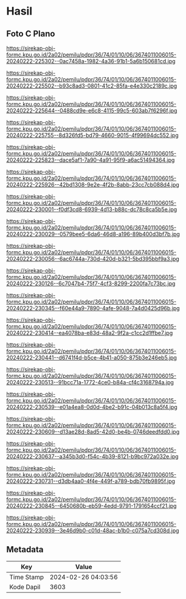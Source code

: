 # Hasil

## Foto C Plano

https://sirekap-obj-formc.kpu.go.id/2a02/pemilu/pdpr/36/74/01/10/06/3674011006015-20240222-225302--0ac7458a-1982-4a36-91b1-5a6b150681cd.jpg

https://sirekap-obj-formc.kpu.go.id/2a02/pemilu/pdpr/36/74/01/10/06/3674011006015-20240222-225502--b93c8ad3-0801-41c2-85fa-e4e330c2189c.jpg

https://sirekap-obj-formc.kpu.go.id/2a02/pemilu/pdpr/36/74/01/10/06/3674011006015-20240222-225644--0488cd9e-e6c8-4115-99c5-603ab7f6296f.jpg

https://sirekap-obj-formc.kpu.go.id/2a02/pemilu/pdpr/36/74/01/10/06/3674011006015-20240222-225755--8d326fd5-bd79-4660-9015-4f99694dc552.jpg

https://sirekap-obj-formc.kpu.go.id/2a02/pemilu/pdpr/36/74/01/10/06/3674011006015-20240222-225823--dace5af1-7a90-4a91-95f9-a6ac51494364.jpg

https://sirekap-obj-formc.kpu.go.id/2a02/pemilu/pdpr/36/74/01/10/06/3674011006015-20240222-225926--42bd1308-9e2e-4f2b-8abb-23cc7cb088d4.jpg

https://sirekap-obj-formc.kpu.go.id/2a02/pemilu/pdpr/36/74/01/10/06/3674011006015-20240222-230001--f0df3cd8-6939-4d13-b88c-dc78c8ca5b5e.jpg

https://sirekap-obj-formc.kpu.go.id/2a02/pemilu/pdpr/36/74/01/10/06/3674011006015-20240222-230029--0579bee5-6da6-46d8-a196-89b400d3bf7b.jpg

https://sirekap-obj-formc.kpu.go.id/2a02/pemilu/pdpr/36/74/01/10/06/3674011006015-20240222-230056--6ac6744a-730d-420d-b321-5bd395bbf9a3.jpg

https://sirekap-obj-formc.kpu.go.id/2a02/pemilu/pdpr/36/74/01/10/06/3674011006015-20240222-230126--6c7047b4-75f7-4cf3-8299-2200fa7c73bc.jpg

https://sirekap-obj-formc.kpu.go.id/2a02/pemilu/pdpr/36/74/01/10/06/3674011006015-20240222-230345--f60e44a9-7890-4afe-9048-7a4d0425d96b.jpg

https://sirekap-obj-formc.kpu.go.id/2a02/pemilu/pdpr/36/74/01/10/06/3674011006015-20240222-230414--ea4078ba-e83d-48a2-9f2a-c1cc2d1ffbe7.jpg

https://sirekap-obj-formc.kpu.go.id/2a02/pemilu/pdpr/36/74/01/10/06/3674011006015-20240222-230441--d6741f4d-b5ce-4b41-a050-875b3e246eb5.jpg

https://sirekap-obj-formc.kpu.go.id/2a02/pemilu/pdpr/36/74/01/10/06/3674011006015-20240222-230513--91bcc71a-1772-4ce0-b84a-cf4c3168794a.jpg

https://sirekap-obj-formc.kpu.go.id/2a02/pemilu/pdpr/36/74/01/10/06/3674011006015-20240222-230539--e01a4ea8-0d0d-4be2-b91c-04b013c8a5f4.jpg

https://sirekap-obj-formc.kpu.go.id/2a02/pemilu/pdpr/36/74/01/10/06/3674011006015-20240222-230609--d13ae28d-8ad5-42d0-be4b-0746deedfdd0.jpg

https://sirekap-obj-formc.kpu.go.id/2a02/pemilu/pdpr/36/74/01/10/06/3674011006015-20240222-230637--a345b3d0-f54c-4b39-8121-b9bc972a032e.jpg

https://sirekap-obj-formc.kpu.go.id/2a02/pemilu/pdpr/36/74/01/10/06/3674011006015-20240222-230731--d3db4aa0-4f4e-449f-a789-bdb70fb9895f.jpg

https://sirekap-obj-formc.kpu.go.id/2a02/pemilu/pdpr/36/74/01/10/06/3674011006015-20240222-230845--6450680b-eb59-4edd-9791-1791654ccf21.jpg

https://sirekap-obj-formc.kpu.go.id/2a02/pemilu/pdpr/36/74/01/10/06/3674011006015-20240222-230939--3e46d9b0-c01d-48ac-b1b0-c075a7cd308d.jpg


## Metadata

| Key        | Value               |
| ---------- | ------------------- |
| Time Stamp | 2024-02-26 04:03:56 |
| Kode Dapil | 3603                |



